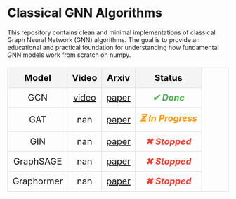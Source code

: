 # Classical GNN Algorithms

This repository contains clean and minimal implementations of classical Graph Neural Network (GNN) algorithms. The goal is to provide an educational and practical foundation for understanding how fundamental GNN models work from scratch on numpy.

<table style="width: 100%; font-size: 20px; border-collapse: collapse; border: 1px solid #ddd;">
  <tr>
    <th style="padding: 10px; text-align: center; border: 1px solid #ddd; background-color: #f4f4f4; color: black;">Model</th>
    <th style="padding: 10px; text-align: center; border: 1px solid #ddd; background-color: #f4f4f4; color: black;">Video</th>
    <th style="padding: 10px; text-align: center; border: 1px solid #ddd; background-color: #f4f4f4; color: black;">Arxiv</th>
    <th style="padding: 10px; text-align: center; border: 1px solid #ddd; background-color: #f4f4f4; color: black;">Status</th>
  </tr>
  <tr>
    <td style="padding: 10px; text-align: center; border: 1px solid #ddd;">GCN</td>
    <td style="padding: 10px; text-align: center; border: 1px solid #ddd;"><a href="artifacts/videos/video_after_train_gcn.mp4">video</a></td>
    <td style="padding: 10px; text-align: center; border: 1px solid #ddd;"><a href="https://arxiv.org/pdf/1609.02907">paper</a></td>
    <td style="padding: 10px; text-align: center; border: 1px solid #ddd; color: #4CAF50; font-weight: bold; font-style: italic;">✔ Done</td>
  </tr>
  <tr>
    <td style="padding: 10px; text-align: center; border: 1px solid #ddd;">GAT</td>
    <td style="padding: 10px; text-align: center; border: 1px solid #ddd;">nan</td>
    <td style="padding: 10px; text-align: center; border: 1px solid #ddd;"><a href="https://arxiv.org/pdf/1905.01121">paper</a></td>
    <td style="padding: 10px; text-align: center; border: 1px solid #ddd; color: #FF9800; font-weight: bold; font-style: italic;">⏳ In Progress</td>
  </tr>
  <tr>
    <td style="padding: 10px; text-align: center; border: 1px solid #ddd;">GIN</td>
    <td style="padding: 10px; text-align: center; border: 1px solid #ddd;">nan</td>
    <td style="padding: 10px; text-align: center; border: 1px solid #ddd;"><a href="https://arxiv.org/pdf/1905.01121">paper</a></td>
    <td style="padding: 10px; text-align: center; border: 1px solid #ddd; color: #F44336; font-weight: bold; font-style: italic;">✖ Stopped</td>
  </tr>
  <tr>
    <td style="padding: 10px; text-align: center; border: 1px solid #ddd;">GraphSAGE</td>
    <td style="padding: 10px; text-align: center; border: 1px solid #ddd;">nan</td>
    <td style="padding: 10px; text-align: center; border: 1px solid #ddd;"><a href="https://arxiv.org/pdf/1706.02216">paper</a></td>
    <td style="padding: 10px; text-align: center; border: 1px solid #ddd; color: #F44336; font-weight: bold; font-style: italic;">✖ Stopped</td>
  </tr>
  <tr>
    <td style="padding: 10px; text-align: center; border: 1px solid #ddd;">Graphormer</td>
    <td style="padding: 10px; text-align: center; border: 1px solid #ddd;">nan</td>
    <td style="padding: 10px; text-align: center; border: 1px solid #ddd;"><a href="https://arxiv.org/pdf/2106.05234">paper</a></td>
    <td style="padding: 10px; text-align: center; border: 1px solid #ddd; color: #F44336; font-weight: bold; font-style: italic;">✖ Stopped</td>
  </tr>
</table>
